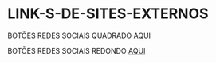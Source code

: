 # LINK-S-DE-SITES-EXTERNOS
<!--------------------------------------------->

BOTÕES REDES SOCIAIS QUADRADO [AQUI](https://www.w3schools.com/howto/tryit.asp?filename=tryhow_css_social_media_buttons)

BOTÕES REDES SOCIAIS REDONDO [AQUI](https://www.w3schools.com/howto/tryit.asp?filename=tryhow_css_social_media_buttons2)





